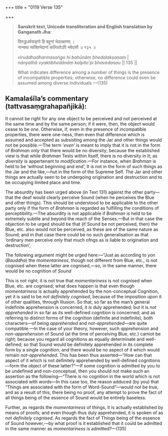 +++
title = "0119 Verse 135"

+++
> **Sanskrit text, Unicode transliteration and English translation by Ganganath Jha:** 
>
> विरुद्धधर्मसङ्गो हि बहूनां भेदलक्षणम् ।  
> नान्यथा व्यक्तिभेदानां कल्पितोऽपि भवेदसौ ॥ १३५ ॥ 
>
> *viruddhadharmasaṅgo hi bahūnāṃ bhedalakṣaṇam* \|  
> *nānyathā vyaktibhedānāṃ kalpito'pi bhavedasau* \|\| 135 \|\| 
>
> What indicates difference among a number of things is the presence of incompatible properties; otherwise, no difference could even be assumed among diverse individuals.—(135)



## Kamalaśīla’s commentary (tattvasaṃgrahapañjikā):

It cannot be right for any one object to be perceived and not perceived at the same time and by the same person; if it were, then, the object would cease to be *one*. Otherwise, if, even in the presence of incompatible properties, there were one-ness, then even that difference which is assumed and accepted as subsisting among the Jar and other things would not be possible.—The term ‘*even*’ is meant to imply that it is not in the form of *Brahman only* that there would be no diversity; because the established view is that while *Brahman* Tests within Itself, there is no diversity in It; as *diversity* is appertenant to *modification*.—For instance, when *Brahman* is held to be ‘without beginning and end’, It is not in the form of such things as the Jar and the like,—hut in the form of the Supreme Self. The Jar and other things are actually seen to be undergoing origination and destruction and to be occupying limited place and time.

The absurdity has been urged above (in Text 131) against the other party—that the deaf would clearly perceive Sound (when he perceives the Blue and other things). This should be understood to be applicable to the other party only if the form of *Brahman* is regarded as fulfilling the conditions of perceptibility.—The absurdity is not applicable if *Brahman* is held to be extremely subtile and beyond the reach of the Senses.—But in that case the objection to be urged should be that (if Sound be not perceived, then) the Blue, etc. also would not be perceived, as these are of the same nature as Sound; and in that case there could be no such generalisation as that ‘ordinary men perceive only that much ofngs as is liable to origination and destruction’,

The following argument might be urged here:—“Just as according to yon (*Bauddha*) the *momentariness*, though not different from Blue, etc., is not cognised when these latter are cognised,—so, in the same manner, there would be no cognition of *Sound*

This is not right; it is not true that *momentariness* is not cognised when Blue, etc. are cognised; what does happen is that even though *momentariness* is actually apprehended by the non-conceptual Cognition, yet it is said to be *not definitely cognised*, because of the imposition upon it of other qualities, through Illusion. So that, so far as the man’s general indefinite apprehension is concerned, it *is* duly apprehended; but it is *not apprehended* in so far as its well-defined cognition is concerned; and as referring to distinct forms of the cognition (definite and indefinite), both characters—of being *apprehended* and *not-apprehended*—are quite compatible.—In the case of your theory, however, such *apprehension* and *non-apprehension* of Sound (at the time of perceiving Blue, etc.) camiot be right; because you regard all cognitions as equally determinate and well-defined; so that Sound would be definitely apprehended in its complete form by a single cognition; and there would be no aspect of it which would remain *not-apprehended*. This has been thus asserted—“How can that aspect of it which is not definitely apprehended by well-defined cognitions—form the object of these latter?”—If some cognition is admitted by you to be undefined and non-conceptual, then you should not make such an assertion as the following—“There is no cognition in the world which is not associated with words—In this case too, the reason adduced (by you) that “Things are associated with the form of Word-Sound”—would not be true, and as a result of this, there being no proof, any attempt to prove the fact of all things being of the essence of Sound would be entirely baseless.

Further, as regards the *momentariness* of things, it is actually established by means of proofs; and even though thus duly apprehended, it is spoken of as *not definitely cognised*. As regards the fact of Things being of the essence of Sound however,—by what proof is it established that it could be admitted in the same manner as *momentariness* is admitted?—(135)


